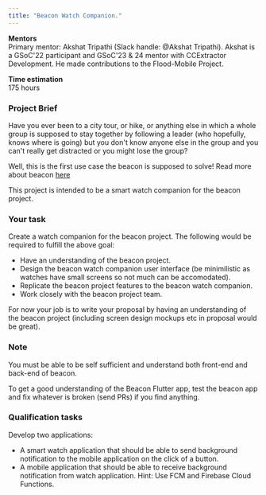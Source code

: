 ```yaml
---
title: "Beacon Watch Companion."
---
```


**Mentors**  
Primary mentor: Akshat Tripathi (Slack handle: @Akshat Tripathi). Akshat is a GSoC'22 participant and GSoC'23 & 24 mentor with CCExtractor Development. He made contributions to the Flood-Mobile Project.  


**Time estimation**  
175 hours 


### Project Brief

Have you ever been to a city tour, or hike, or anything else in which a whole group is supposed to stay together by following a leader (who hopefully, knows where is going) but you don't know anyone else in the group and you can't really get distracted or you might lose the group?

Well, this is the first use case the beacon is supposed to solve! Read more about beacon [here](/public/gsoc/2024/beacon)

This project is intended to be a smart watch companion for the beacon project.

### Your task

Create a watch companion for the beacon project.
The following would be required to fulfill the above goal:
- Have an understanding of the beacon project.
- Design the beacon watch companion user interface (be minimilistic as watches have small screens so not much can be accomodated).
- Replicate the beacon project features to the beacon watch companion.
- Work closely with the beacon project team.

For now your job is to write your proposal by having an understanding of the beacon project (including screen design mockups etc in proposal would be great).


### Note

You must be able to be self sufficient and understand both front-end and back-end of beacon. 

To get a good understanding of the Beacon Flutter app, test the beacon app and fix whatever is broken (send PRs) if you find anything.

### Qualification tasks

Develop two applications:
- A smart watch application that should be able to send background notification to the mobile application on the click of a button.
- A mobile application that should be able to receive background notification from watch application.
Hint: Use FCM and Firebase Cloud Functions.
